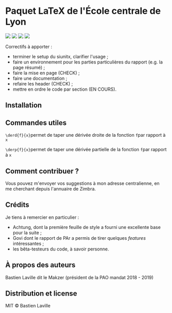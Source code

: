 # Paquet LaTeX de l'École centrale de Lyon

[![](https://img.shields.io/badge/donate-paypal-46AFE0.svg)](https://www.paypal.me/bastienlaville)
![](https://img.shields.io/github/release-pre/XeBasTeX/LaTeX-ECL.svg)
![](https://img.shields.io/github/license/XeBasTeX/LaTeX-ECL.svg)
![](https://img.shields.io/github/languages/code-size/XeBasTeX/LaTeX-ECL.svg)

Correctifs à apporter :
- terminer le setup du siunitx, clarifier l'usage ;
- faire un environnement pour les parties particulières du rapport (e.g. la page résumé) ;
- faire la mise en page (CHECK) ;
- faire une documentation ;
- refaire les header (CHECK) ;
- mettre en ordre le code par section (EN COURS).

## Installation



## Commandes utiles

```\derd{f}{x}```permet de taper une dérivée droite de la fonction ```f```par rapport à ```x```

```\derp{f}{x}```permet de taper une dérivée partielle de la fonction ```f```par rapport à ```x```

## Comment contribuer ?

Vous pouvez m'envoyer vos suggestions à mon adresse centralienne, en me cherchant depuis l'annuaire de Zimbra.

## Crédits

Je tiens à remercier en particulier :
- Achtung, dont la première feuille de style a fourni une excellente base pour la suite ;
- Govi dont le rapport de PAr a permis de tirer quelques *features* intéressantes ;
- les bêta-testeurs du code, à savoir personne.

## À propos des auteurs

Bastien Laville dit le Makzer (président de la PAO mandat 2018 - 2019)

## Distribution et license

MIT © Bastien Laville
